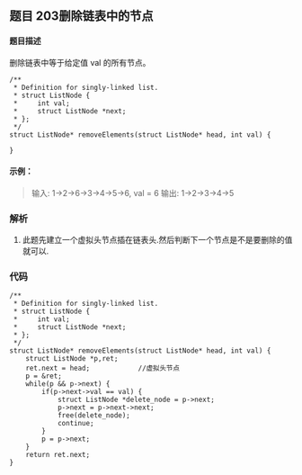 ## **题目      203删除链表中的节点**

#### 题目描述
删除链表中等于给定值 val 的所有节点。
```
/**
 * Definition for singly-linked list.
 * struct ListNode {
 *     int val;
 *     struct ListNode *next;
 * };
 */
struct ListNode* removeElements(struct ListNode* head, int val) {
    
}
```
#### 示例：
> 输入: 1->2->6->3->4->5->6, val = 6
> 输出: 1->2->3->4->5


### 解析
1. 此题先建立一个虚拟头节点插在链表头.然后判断下一个节点是不是要删除的值就可以.


### 代码 
```
/**
 * Definition for singly-linked list.
 * struct ListNode {
 *     int val;
 *     struct ListNode *next;
 * };
 */
struct ListNode* removeElements(struct ListNode* head, int val) {
    struct ListNode *p,ret;
    ret.next = head;            //虚拟头节点
    p = &ret;             
    while(p && p->next) {
        if(p->next->val == val) {
            struct ListNode *delete_node = p->next;
            p->next = p->next->next;
            free(delete_node);
            continue;
        }
        p = p->next;
    }
    return ret.next;
}
```



